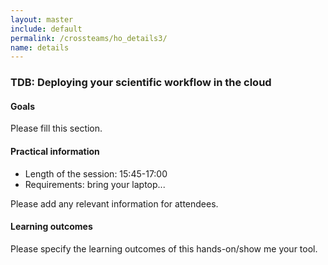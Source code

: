 ```yaml
---
layout: master
include: default
permalink: /crossteams/ho_details3/
name: details
---
```


<h3> TDB: Deploying your scientific workflow in the cloud</h3>

<h4>Goals</h4>

Please fill this section.

<h4>Practical information</h4>

- Length of the session: 15:45-17:00
- Requirements: bring your laptop...

Please add any relevant information for attendees.

<h4>Learning outcomes</h4>

Please specify the learning outcomes of this hands-on/show me your tool. 
